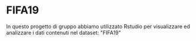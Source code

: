 # FIFA19
In questo progetto di gruppo abbiamo utilizzato Rstudio per visualizzare ed analizzare i dati contenuti nel dataset: "FIFA19" 
